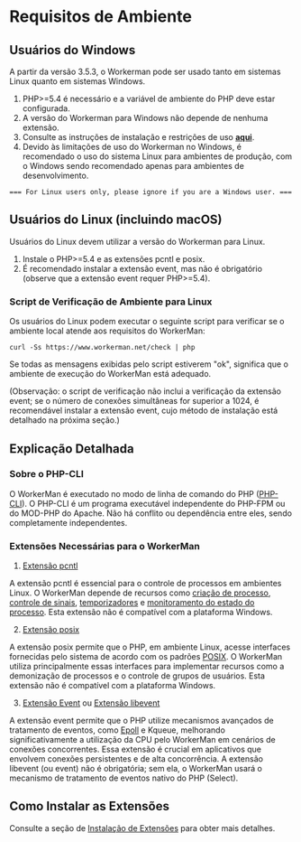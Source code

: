 # Requisitos de Ambiente

## Usuários do Windows
A partir da versão 3.5.3, o Workerman pode ser usado tanto em sistemas Linux quanto em sistemas Windows.

1. PHP>=5.4 é necessário e a variável de ambiente do PHP deve estar configurada.
2. A versão do Workerman para Windows não depende de nenhuma extensão.
3. Consulte as instruções de instalação e restrições de uso [**aqui**](https://www.workerman.net/windows).
4. Devido às limitações de uso do Workerman no Windows, é recomendado o uso do sistema Linux para ambientes de produção, com o Windows sendo recomendado apenas para ambientes de desenvolvimento.

``` === For Linux users only, please ignore if you are a Windows user. === ```

## Usuários do Linux (incluindo macOS)
Usuários do Linux devem utilizar a versão do Workerman para Linux.

1. Instale o PHP>=5.4 e as extensões pcntl e posix.
2. É recomendado instalar a extensão event, mas não é obrigatório (observe que a extensão event requer PHP>=5.4).

### Script de Verificação de Ambiente para Linux
Os usuários do Linux podem executar o seguinte script para verificar se o ambiente local atende aos requisitos do WorkerMan:

```curl -Ss https://www.workerman.net/check | php```

Se todas as mensagens exibidas pelo script estiverem "ok", significa que o ambiente de execução do WorkerMan está adequado.

(Observação: o script de verificação não inclui a verificação da extensão event; se o número de conexões simultâneas for superior a 1024, é recomendável instalar a extensão event, cujo método de instalação está detalhado na próxima seção.)

## Explicação Detalhada

### Sobre o PHP-CLI

O WorkerMan é executado no modo de linha de comando do PHP ([PHP-CLI](https://php.net/manual/zh/features.commandline.php)). O PHP-CLI é um programa executável independente do PHP-FPM ou do MOD-PHP do Apache. Não há conflito ou dependência entre eles, sendo completamente independentes.

### Extensões Necessárias para o WorkerMan

1. [Extensão pcntl](https://cn2.php.net/manual/zh/book.pcntl.php)

A extensão pcntl é essencial para o controle de processos em ambientes Linux. O WorkerMan depende de recursos como [criação de processo](https://cn2.php.net/manual/zh/function.pcntl-fork.php), [controle de sinais](https://cn2.php.net/manual/zh/function.pcntl-signal.php), [temporizadores](https://cn2.php.net/manual/zh/function.pcntl-alarm.php) e [monitoramento do estado do processo](https://cn2.php.net/manual/zh/function.pcntl-waitpid.php). Esta extensão não é compatível com a plataforma Windows.

2. [Extensão posix](https://cn2.php.net/manual/zh/book.posix.php)

A extensão posix permite que o PHP, em ambiente Linux, acesse interfaces fornecidas pelo sistema de acordo com os padrões [POSIX](https://baike.baidu.com/view/209573.htm). O WorkerMan utiliza principalmente essas interfaces para implementar recursos como a demonização de processos e o controle de grupos de usuários. Esta extensão não é compatível com a plataforma Windows.

3. [Extensão Event](https://php.net/manual/zh/book.event.php) ou [Extensão libevent](https://cn2.php.net/manual/en/book.libevent.php)

A extensão event permite que o PHP utilize mecanismos avançados de tratamento de eventos, como [Epoll](https://baike.baidu.com/view/1385104.htm) e Kqueue, melhorando significativamente a utilização da CPU pelo WorkerMan em cenários de conexões concorrentes. Essa extensão é crucial em aplicativos que envolvem conexões persistentes e de alta concorrência. A extensão libevent (ou event) não é obrigatória; sem ela, o WorkerMan usará o mecanismo de tratamento de eventos nativo do PHP (Select).

## Como Instalar as Extensões

Consulte a seção de [Instalação de Extensões](../appendices/install-extension.md) para obter mais detalhes.
